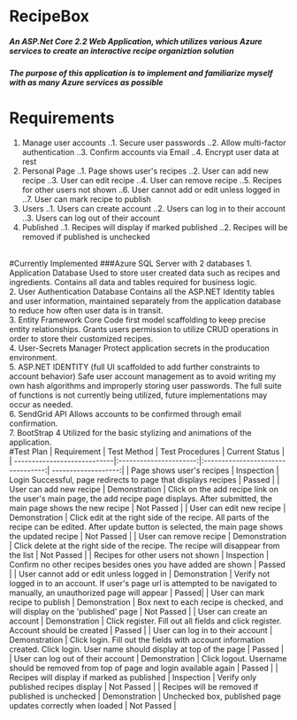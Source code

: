 # RecipeBox
##### An ASP.Net Core 2.2 Web Application, which utilizes various Azure services to create an interactive recipe organiztion solution

##### The purpose of this application is to implement and familiarize myself with as many Azure services as possible

# Requirements

1. Manage user accounts
..1. Secure user passwords
..2. Allow multi-factor authentication
..3. Confirm accounts via Email
..4. Encrypt user data at rest
2. Personal Page
..1. Page shows user's recipes
..2. User can add new recipe
..3. User can edit recipe
..4. User can remove recipe
..5. Recipes for other users not shown
..6. User cannot add or edit unless logged in
..7. User can mark recipe to publish
2. Users
..1. Users can create account
..2. Users can log in to their account
..3. Users can log out of their account
3. Published
..1. Recipes will display if marked published
..2. Recipes will be removed if published is unchecked
<br/>
#Currently Implemented
###Azure SQL Server with 2 databases
1. Application Database
Used to store user created data such as recipes and ingredients. Contains all data and tables required for business logic.
<br/>
2. User Authentication Database
Contains all the ASP.NET Identity tables and user information, maintained separately from the application database to reduce how often user data is in transit.
<br/>
3. Entity Framework Core
Code first model scaffolding to keep precise entity relationships. Grants users permission to utilize CRUD operations in order to store their customized recipes.
<br/>
4. User-Secrets Manager
Protect application secrets in the producation environment.
<br/>
5. ASP.NET IDENTITY (full UI scaffolded to add further constraints to account behavior)
Safe user account management as to avoid writing my own hash algorithms and improperly storing user passwords. The full suite of functions is not currently being utilized, future implementations may occur as needed.
<br/>
6. SendGrid API
Allows accounts to be confirmed through email confirmation.
<br/>
7. BootStrap 4
Utilized for the basic stylizing and animations of the application.
<br/>
#Test Plan
|     Requirement             |     Test Method        |         Test Procedures           |      Current Status |
| ----------------------------|:----------------------:|:---------------------------------:| -------------------:|
|  Page shows user's recipes  |     Inspection         | Login Successful, page redirects to page that displays recipes | Passed |
|  User can add new recipe  |     Demonstration         | Click on the add recipe link on the user's main page, the add recipe page displays. After submitted, the main page shows the new recipe | Not Passed |
|  User can edit new recipe |     Demonstration         |  Click edit at the right side of the recipe. All parts of the recipe can be edited. After update button is selected, the main page shows the updated recipe | Not Passed |
|  User can remove recipe   |     Demonstration         |   Click delete at the right side of the recipe. The recipe will disappear from the list | Not Passed |
| Recipes for other users not shown |  Inspection   | Confirm no other recipes besides ones you have added are shown | Passed | 
| User cannot add or edit unless logged in | Demonstration | Verify not logged in to an account. If user's page url is attempted to be navigated to manually, an unauthorized page will appear | Passed|
| User can mark recipe to publish  |  Demonstration  | Box next to each recipe is checked, and will display on the 'published' page |  Not Passed |
| User can create an account  | Demonstration | Click register. Fill out all fields and click register. Account should be created | Passed |
| User can log in to their account | Demonstration | Click login. Fill out the fields with account information created. Click login. User name should display at top of the page | Passed |
| User can log out of their account | Demonstration | Click logout. Username should be removed from top of page and login available again | Passed |
| Recipes will display if marked as published | Inspection | Verify only published recipes display | Not Passed |
| Recipes will be removed if published is unchecked | Demonstration | Unchecked box, published page updates correctly when loaded | Not Passed |

